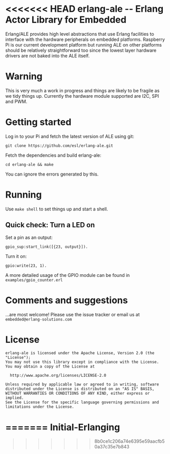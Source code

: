 <<<<<<< HEAD
erlang-ale -- Erlang Actor Library for Embedded
=====

Erlang/ALE provides high level abstractions that use Erlang facilities to
interface with the hardware peripherals on embedded platforms. Raspberry Pi is
our current development platform but running ALE on other platforms should be
relatively straightforward too since the lowest layer hardware drivers are not
baked into the ALE itself.


# Warning

This is very much a work in progress and things are likely to be fragile as we
tidy things up. Currently the hardware module supported are I2C, SPI and PWM.


# Getting started

Log in to your Pi and fetch the latest version of ALE using git:

    git clone https://github.com/esl/erlang-ale.git


Fetch the dependencies and build erlang-ale:

    cd erlang-ale && make

You can ignore the errors generated by this.


# Running
Use `make shell` to set things up and start a shell.

## Quick check: Turn a LED on

Set a pin as an output:

    gpio_sup:start_link([{23, output}]).

Turn it on:

    gpio:write(23, 1).    

A more detailed usage of the GPIO module can be found in
`examples/gpio_counter.erl`


# Comments and suggestions
...are most welcome! Please use the issue tracker or email us at
`embedded@erlang-solutions.com`


# License

    erlang-ale is licensed under the Apache License, Version 2.0 (the "License");
    You may not use this library except in compliance with the License.
    You may obtain a copy of the License at

      http://www.apache.org/licenses/LICENSE-2.0

    Unless required by applicable law or agreed to in writing, software
    distributed under the License is distributed on an "AS IS" BASIS,
    WITHOUT WARRANTIES OR CONDITIONS OF ANY KIND, either express or implied.
    See the License for the specific language governing permissions and
    limitations under the License.

=======
Initial-Erlanging
=================
>>>>>>> 8b0ce1c206a74e6395e59aacfb50a37c35e7b843
